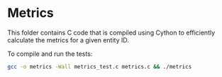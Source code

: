 # Metrics

This folder contains C code that is compiled using Cython to efficiently
calculate the metrics for a given entity ID.

To compile and run the tests:

```bash
gcc -o metrics -Wall metrics_test.c metrics.c && ./metrics
```